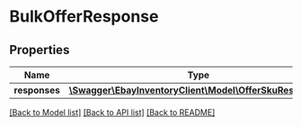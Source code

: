 # BulkOfferResponse

## Properties
Name | Type | Description | Notes
------------ | ------------- | ------------- | -------------
**responses** | [**\Swagger\EbayInventoryClient\Model\OfferSkuResponse[]**](OfferSkuResponse.md) |  | [optional] 

[[Back to Model list]](../README.md#documentation-for-models) [[Back to API list]](../README.md#documentation-for-api-endpoints) [[Back to README]](../README.md)


